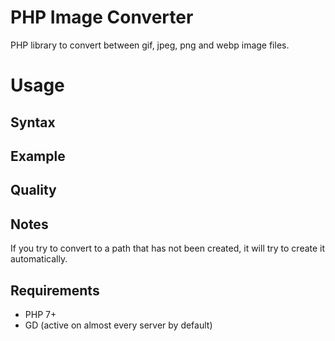 # PHP Image Converter
PHP library to convert between gif, jpeg, png and webp image files.

# Usage
## Syntax
## Example
## Quality

## Notes
If you try to convert to a path that has not been created, it will try to create it automatically.

## Requirements
- PHP 7+
- GD (active on almost every server by default)

